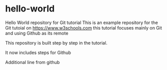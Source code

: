 # hello-world
Hello World repository for Git tutorial
This is an example repository for the Git tutoial on https://www.w3schools.com
this tutorial focuses mainly on Git and using Github as its remote

This repository is built step by step in the tutorial.


It now includes steps for Github


Additional line from github